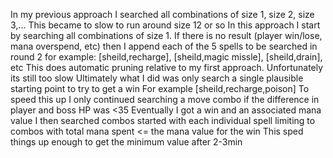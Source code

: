 In my previous approach I searched all combinations of size 1, size 2, size 3,...
This became to slow to run around size 12 or so
In this approach I start by searching all combinations of size 1.
If there is no result (player win/lose, mana overspend, etc) then I append each of the 5 spells to be searched in round 2
for example: [sheild,recharge], [sheild,magic missle], [sheild,drain], etc
This does automatic pruning relative to my first approach.
Unfortunately its still too slow
Ultimately what I did was only search a single plausible starting point to try to get a win
For example [sheild,recharge,poison]
To speed this up I only continued searching a move combo if the difference in player and boss HP was <35
Eventually I got a win and an associated mana value
I then searched combos started with each individual spell limiting to combos with total mana spent <= the mana value for the win
This sped things up enough to get the minimum value after 2-3min
